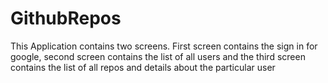 # GithubRepos
This Application contains two screens. First screen contains the sign in for google, second screen contains the list of all users and the third screen contains the list of all repos and details about the particular user 
